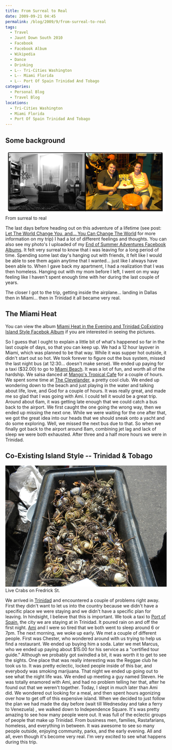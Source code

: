 ```yaml
---
title: From Surreal to Real
date: 2009-09-21 04:45
permalink: /blog/2009/9/from-surreal-to-real
tags:
  - Travel
  - Jaunt Down South 2010
  - Facebook
  - Facebook Album
  - Wikipedia
  - Dance
  - Drinking
  - L-- Tri-Cities Washington
  - L-- Miami Florida
  - L-- Port Of Spain Trinidad And Tobago
categories:
  - Personal Blog
  - Travel Blog
locations: 
  - Tri-Cities Washington
  - Miami Florida
  - Port Of Spain Trinidad And Tobago
---
```



## Some background

![ From surreal to real ][1] From surreal to real

   [1]: /assets/media/photo-combination-usa-trinidad-tobago.png

The last days before heading out on this adventure of a lifetime (see post: [Let The World Change You, and... You Can Change The World][2] for more information on my trip) I had a lot of different feelings and thoughts. You can also see my photo's I uploaded of my [End of Summer Adventures Facebook Albums][3]. It felt very surreal to know that i was leaving for a long period of time. Spending some last day's hanging out with friends, it felt like I would be able to see them again anytime that I wanted… just like I always have been able to. When I gave back my apartment, I had a realization that I was then homeless. Hanging out with my mom before I left, I went on my way feeling like I haven't spent enough time with her during the last couple of years.

   [2]: /blog/2009/7/let-the-world-change-you-and-you-can-change-the-world
   [3]: https://www.facebook.com/media/set/?set=a.524662924576.2042125.44504407&type=1&l=0b0541d620

The closer I got to the trip, getting inside the airplane… landing in Dallas then in Miami… then in Trinidad it all became very real.  


## The Miami Heat

You can view the album [Miami Heat in the Evening and Trinidad CoExisting Island Style Facebok Album][4] if you are interested in seeing the pictures.

   [4]: https://www.facebook.com/media/set/?set=a.524870059476.2042340.44504407&type=1&l=aeab88d4ed

So I guess that I ought to explain a little bit of what's happened so far in the last couple of days, so that you can keep up. We had a 12 hour layover in Miami, which was planned to be that way. While it was supper hot outside, it didn't start out so hot. We took forever to figure out the bus system, missed the last night bus (at 12:30… doesn't make sense). We ended up paying for a taxi ($32.00) to go to [Miami Beach][5]. It was a lot of fun, and worth all of the hardship. We salsa danced at [Mango's Tropical Cafe][6] for a couple of hours. We spent some time at [The Clevelander][7], a pretty cool club. We ended up wondering down to the beach and just playing in the water and talking about life, love, and God for a couple of hours. It was really great, and made me so glad that I was going with Ami. I could tell it would be a great trip. Around about 6am, it was getting late enough that we could catch a bus back to the airport. We first caught the one going the wrong way, then we ended up missing the next one. While we were waiting for the one after that, we got the great idea into our heads that we should sneak onto a yacht and do some exploring. Well, we missed the next bus due to that. So when we finally got back to the airport around 8am, combining jet lag and lack of sleep we were both exhausted. After three and a half more hours we were in Trinidad.  


   [5]: http://g.co/maps/npvh3
   [6]: http://www.mangostropicalcafe.com/
   [7]: http://www.clevelander.com/

## Co-Existing Island Style -- Trinidad & Tobago  


![ Live Crabs on Fredrick St. ][8] Live Crabs on Fredrick St.

   [8]: /assets/media/trinidad-tobago-live-crabs-fredrick-street.JPG

We arrived in [Trinidad][9] and encountered a couple of problems right away. First they didn't want to let us into the country because we didn't have a specific place we were staying and we didn't have a specific plan for leaving. In hindsight, I believe that this is important. We took a taxi to [Port of Spain][10], the city we are staying at in Trinidad. It poured rain on and off the first night. [Ami][11] and I were so tired that we both went to sleep around 6 or 7pm. The next morning, we woke up early. We met a couple of different people. First was Chester, who wondered around with us trying to help us find a restaurant. We ended up buying him a soda. Later we met Marcus, who we ended up paying about $15.00 for his service as a "certified tour guide." Although we probably got swindled a bit, it was worth it to get to see the sights. One place that was really interesting was the Reggae club he took us to. It was pretty eclectic, locked people inside of this bar, and everybody was smoking marijuana. That night we ended up going out to see what the night life was. We ended up meeting a guy named Steven. He was totally enamored with Ami, and had no problem telling her that, after he found out that we weren't together. Today, I slept in much later than Ami did. We wondered out looking for a meal, and then spent hours agonizing over how to get off of this expensive island. When we decided to just follow the plan we had made the day before (wait till Wednesday and take a ferry to Venezuela) , we walked down to Independence Square. It's was pretty amazing to see how many people were out. It was full of the eclectic groups of people that make up Trinidad. From business men, families, Rastafarians, homeless, and everything in between. It was awesome to see so many people outside, enjoying community, parks, and the early evening. All and all, even though it's become very real. I'm very excited to see what happens during this trip.

   [9]: http://en.wikipedia.org/wiki/Trinidad_and_Tobago
   [10]: http://en.wikipedia.org/wiki/Port_of_Spain
   [11]: https://www.facebook.com/ami.mcbride
